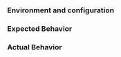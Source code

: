 <!--
This is a simple template for filing issues.

Please help us help you by providing the information below.

Text inside XML comment  (such as this) tags will not be shown in your report, use the preview button above to check that.
-->

### Environment and configuration

<!--
Provide at least:
* Maven version
* Java version
* Operating system and platform

Running maven with the option `mvn --version ...` will provide this information

* plugin configuration, the full/complete snippet of your pom.xml for the sass-maven-plugin
* provide a debug log of your maven run using `mvn -X ...`
-->

### Expected Behavior

<!--
Describe your expectation of how the plugin should behave.
-->

### Actual Behavior

<!--
Describe or show the actual behavior.
-->
